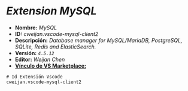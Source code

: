 <!-- Autor: Daniel Benjamin Perez Morales -->
<!-- GitHub: https://github.com/DanielPerezMoralesDev13 -->
<!-- Correo electrónico: danielperezdev@proton.me -->

# ***Extension MySQL***

- **Nombre:** *MySQL*
- **ID:** *cweijan.vscode-mysql-client2*
- **Descripción:** *Database manager for MySQL/MariaDB, PostgreSQL, SQLite, Redis and ElasticSearch.*
- **Versión:** *`4.5.12`*
- **Editor:** *Weijan Chen*
- **[Vínculo de VS Marketplace:](https://marketplace.visualstudio.com/items?itemName=cweijan.vscode-mysql-client2 "https://marketplace.visualstudio.com/items?itemName=cweijan.vscode-mysql-client2")**

```plaintext
# Id Extensión Vscode
cweijan.vscode-mysql-client2
```
